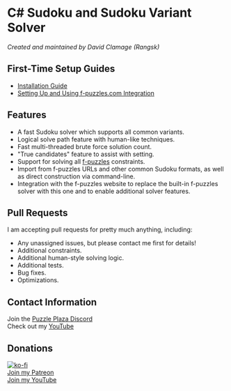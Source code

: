 # C# Sudoku and Sudoku Variant Solver
*Created and maintained by David Clamage (Rangsk)*

## First-Time Setup Guides
* [Installation Guide](https://github.com/dclamage/SudokuSolver/wiki/installation-guide)
* [Setting Up and Using f-puzzles.com Integration](https://github.com/dclamage/SudokuSolver/wiki/fpuzzles-integration)

## Features
* A fast Sudoku solver which supports all common variants.
* Logical solve path feature with human-like techniques.
* Fast multi-threaded brute force solution count.
* "True candidates" feature to assist with setting.
* Support for solving all [f-puzzles](https://www.f-puzzles.com) constraints.
* Import from f-puzzles URLs and other common Sudoku formats, as well as direct construction via command-line.
* Integration with the f-puzzles website to replace the built-in f-puzzles solver with this one and to enable additional solver features.

## Pull Requests
I am accepting pull requests for pretty much anything, including:
* Any unassigned issues, but please contact me first for details!
* Additional constraints.
* Additional human-style solving logic.
* Additional tests.
* Bug fixes.
* Optimizations.

## Contact Information
Join the [Puzzle Plaza Discord](https://discord.gg/AEhpTG4z45)  
Check out my [YouTube](https://www.youtube.com/rangsk)  

## Donations
[![ko-fi](https://ko-fi.com/img/githubbutton_sm.svg)](https://ko-fi.com/F1F3GBO9Y)  
[Join my Patreon](https://www.patreon.com/rangsk)  
[Join my YouTube](https://www.youtube.com/rangsk/join)
